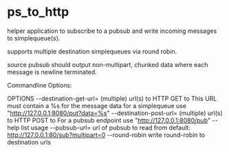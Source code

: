 ps_to_http
======

helper application to subscribe to a pubsub and write incoming messages
to simplequeue(s).

supports multiple destination simplequeues via round robin.

source pubsub should output non-multipart, chunked data where each 
message is newline terminated.

Commandline Options:

OPTIONS
  --destination-get-url=<str> (multiple) url(s) to HTTP GET to
                         This URL must contain a %s for the message data
                         for a simplequeue use "http://127.0.0.1:8080/put?data=%s"
  --destination-post-url=<str> (multiple) url(s) to HTTP POST to
                         For a pubsub endpoint use "http://127.0.0.1:8080/pub"
  --help                 list usage
  --pubsub-url=<str>     url of pubsub to read from
                         default: http://127.0.0.1:80/sub?multipart=0
  --round-robin          write round-robin to destination urls
